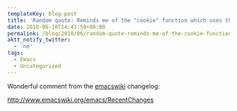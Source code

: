 ```yaml
---
templateKey: blog-post
title: 'Random quote: Reminds me of the "cookie" function which uses the fortune file format.'
date: 2010-06-10T14:41:59+00:00
permalink: /blog/2010/06/random-quote-reminds-me-of-the-cookie-function-which-uses-the-fortune-file-format
aktt_notify_twitter:
  - 'no'
tags:
  - Emacs
  - Uncategorized
---
```

Wonderful comment from the [emacswiki](http://www.emacswiki.org) changelog:

<http://www.emacswiki.org/emacs/RecentChanges>